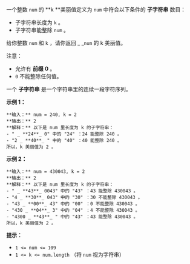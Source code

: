 一个整数 `num` 的  **k  **美丽值定义为 `num` 中符合以下条件的  **子字符串**  数目：

  * 子字符串长度为 `k` 。
  * 子字符串能整除 `num` 。

给你整数 `num` 和 `k` ，请你返回 _ _`num` 的 k 美丽值。

注意：

  * 允许有  **前缀**   **0**  。
  * `0` 不能整除任何值。

一个 **子字符串**  是一个字符串里的连续一段字符序列。



**示例 1：**

    
    
    **输入：** num = 240, k = 2
    **输出：** 2
    **解释：** 以下是 num 里长度为 k 的子字符串：
    - " _ **24**_ 0" 中的 "24" ：24 能整除 240 。
    - "2 _ **40**_ " 中的 "40" ：40 能整除 240 。
    所以，k 美丽值为 2 。
    

**示例 2：**

    
    
    **输入：** num = 430043, k = 2
    **输出：** 2
    **解释：** 以下是 num 里长度为 k 的子字符串：
    - " _ **43**_ 0043" 中的 "43" ：43 能整除 430043 。
    - "4 _ **30**_ 043" 中的 "30" ：30 不能整除 430043 。
    - "43 _ **00**_ 43" 中的 "00" ：0 不能整除 430043 。
    - "430 _ **04**_ 3" 中的 "04" ：4 不能整除 430043 。
    - "4300 _ **43**_ " 中的 "43" ：43 能整除 430043 。
    所以，k 美丽值为 2 。
    



**提示：**

  * `1 <= num <= 109`
  * `1 <= k <= num.length` （将 `num` 视为字符串）

